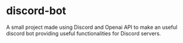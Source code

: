 # discord-bot
A small project made using Discord and Openai API to make an useful discord bot providing useful functionalities for Discord servers.
